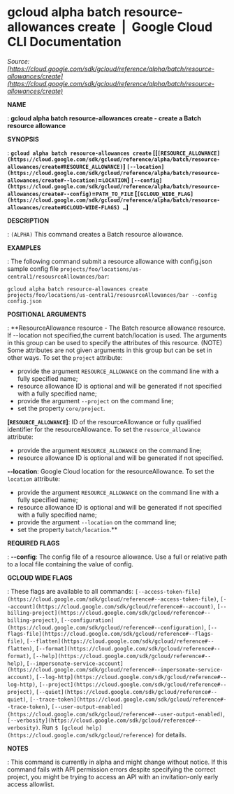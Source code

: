 # gcloud alpha batch resource-allowances create  |  Google Cloud CLI Documentation

*Source: [https://cloud.google.com/sdk/gcloud/reference/alpha/batch/resource-allowances/create](https://cloud.google.com/sdk/gcloud/reference/alpha/batch/resource-allowances/create)*

**NAME**

: **gcloud alpha batch resource-allowances create - create a Batch resource allowance**

**SYNOPSIS**

: **`gcloud alpha batch resource-allowances create` [[`[RESOURCE_ALLOWANCE](https://cloud.google.com/sdk/gcloud/reference/alpha/batch/resource-allowances/create#RESOURCE_ALLOWANCE)`] `[--location](https://cloud.google.com/sdk/gcloud/reference/alpha/batch/resource-allowances/create#--location)`=`LOCATION`] `[--config](https://cloud.google.com/sdk/gcloud/reference/alpha/batch/resource-allowances/create#--config)`=`PATH_TO_FILE` [`[GCLOUD_WIDE_FLAG](https://cloud.google.com/sdk/gcloud/reference/alpha/batch/resource-allowances/create#GCLOUD-WIDE-FLAGS) …`]**

**DESCRIPTION**

: `(ALPHA)` This command creates a Batch resource allowance.

**EXAMPLES**

: The following command submit a resource allowance with config.json sample config
file `projects/foo/locations/us-central1/resousrceAllowances/bar`:

```
gcloud alpha batch resource-allowances create projects/foo/locations/us-central1/resousrceAllowances/bar --config config.json
```

**POSITIONAL ARGUMENTS**

: **ResourceAllowance resource - The Batch resource allowance resource. If
--location not specified,the current batch/location is used. The arguments in
this group can be used to specify the attributes of this resource. (NOTE) Some
attributes are not given arguments in this group but can be set in other ways.
To set the `project` attribute:

- provide the argument `RESOURCE_ALLOWANCE` on the command line with a
fully specified name;
- resource allowance ID is optional and will be generated if not specified with a
fully specified name;
- provide the argument `--project` on the command line;
- set the property `core/project`.

**[`RESOURCE_ALLOWANCE`]**:
ID of the resourceAllowance or fully qualified identifier for the
resourceAllowance.
To set the `resource_allowance` attribute:

- provide the argument `RESOURCE_ALLOWANCE` on the command line;
- resource allowance ID is optional and will be generated if not specified.

**--location**:
Google Cloud location for the resourceAllowance.
To set the `location` attribute:

- provide the argument `RESOURCE_ALLOWANCE` on the command line with a
fully specified name;
- resource allowance ID is optional and will be generated if not specified with a
fully specified name;
- provide the argument `--location` on the command line;
- set the property `batch/location`.**

**REQUIRED FLAGS**

: **--config**:
The config file of a resource allowance. Use a full or relative path to a local
file containing the value of config.

**GCLOUD WIDE FLAGS**

: These flags are available to all commands: `[--access-token-file](https://cloud.google.com/sdk/gcloud/reference#--access-token-file)`,
`[--account](https://cloud.google.com/sdk/gcloud/reference#--account)`, `[--billing-project](https://cloud.google.com/sdk/gcloud/reference#--billing-project)`,
`[--configuration](https://cloud.google.com/sdk/gcloud/reference#--configuration)`,
`[--flags-file](https://cloud.google.com/sdk/gcloud/reference#--flags-file)`,
`[--flatten](https://cloud.google.com/sdk/gcloud/reference#--flatten)`, `[--format](https://cloud.google.com/sdk/gcloud/reference#--format)`, `[--help](https://cloud.google.com/sdk/gcloud/reference#--help)`, `[--impersonate-service-account](https://cloud.google.com/sdk/gcloud/reference#--impersonate-service-account)`,
`[--log-http](https://cloud.google.com/sdk/gcloud/reference#--log-http)`,
`[--project](https://cloud.google.com/sdk/gcloud/reference#--project)`, `[--quiet](https://cloud.google.com/sdk/gcloud/reference#--quiet)`, `[--trace-token](https://cloud.google.com/sdk/gcloud/reference#--trace-token)`, `[--user-output-enabled](https://cloud.google.com/sdk/gcloud/reference#--user-output-enabled)`,
`[--verbosity](https://cloud.google.com/sdk/gcloud/reference#--verbosity)`.
Run `$ [gcloud help](https://cloud.google.com/sdk/gcloud/reference)` for details.

**NOTES**

: This command is currently in alpha and might change without notice. If this
command fails with API permission errors despite specifying the correct project,
you might be trying to access an API with an invitation-only early access
allowlist.